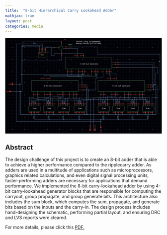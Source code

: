 ```yaml
---
title:  "8-bit Hierarchical Carry Lookahead Adder"
mathjax: true
layout: post
categories: media
---
```


![8bitschematic](/assets/images/8bitaddersch.jpg)

## Abstract

The design challenge of this project is to create an 8-bit adder that is able to achieve a higher performance compared to the ripplecarry adder. As adders are used in a multitude of applications such as microprocessors, graphics related calculations, and even digital signal processing units, faster-performing adders are necessary for applications that demand performance. We implemented the 8-bit carry-lookahead adder by using 4-bit carry-lookahead generator blocks that are responsible for computing the carryout, group propagate, and group generate bits. This architecture also includes the sum block, which computes the sum, propagate, and generate bits based on the inputs and the carry-in. The design process includes hand-designing the schematic, performing partial layout, and ensuring DRC and LVS reports were cleared.
 
For more details, please click this [PDF.](https://mahonda.github.io/assets/pdfs/8bitadder_finalreport.pdf)



